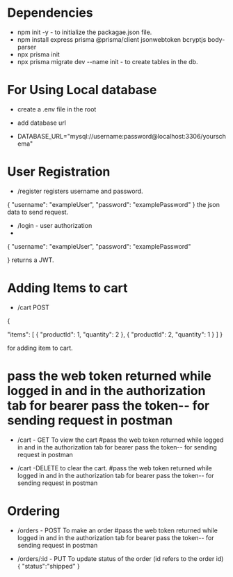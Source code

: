 # Dependencies
- npm init -y - to initialize the packagae.json file.
- npm install express prisma @prisma/client jsonwebtoken bcryptjs body-parser
- npx prisma init
- npx prisma migrate dev --name init - to create tables in the db.


# For Using Local database
- create a .env file in the root
- add database url

- DATABASE_URL="mysql://username:password@localhost:3306/yourschema"

# User Registration
- /register  registers username and password.


{
  "username": "exampleUser",
  "password": "examplePassword"
}
the json data to send request.

- /login - user authorization
- 
{
  "username": "exampleUser",
  "password": "examplePassword"

}
returns a JWT.


# Adding Items to cart
- /cart POST

{

  "items": [
    {
      "productId": 1,
      "quantity": 2
    },
    {
      "productId": 2,
      "quantity": 1
    }
  ]
}


for adding item to cart.
# pass the web token returned while logged in and in the authorization tab for bearer pass the token-- for sending request in postman


- /cart -  GET  To view the cart
#pass the web token returned while logged in and in the authorization tab for bearer pass the token-- for sending request in postman

- /cart -DELETE to clear the cart.
#pass the web token returned while logged in and in the authorization tab for bearer pass the token-- for sending request in postman


# Ordering
- /orders - POST  To make an order
 #pass the web token returned while logged in and in the authorization tab for bearer pass the token-- for sending request in postman

- /orders/:id - PUT  To update status of the order (id refers to the order id) 
 {
  "status":"shipped"
 }




